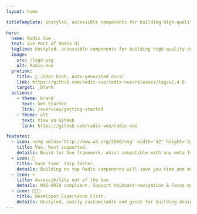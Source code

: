 ```yaml
---
layout: home

titleTemplate: Unstyled, accessible components for building high‑quality design systems and web apps in Vue

hero:
  name: Radix Vue
  text: Vue Port of Radix UI
  tagline: Unstyled, accessible components for building high‑quality design systems and web apps in Vue.
  image:
    src: /logo.svg
    alt: Radix-Vue
  prelink:
    title: 🎉 JSDoc hint, Auto-generated docs!
    link: https://github.com/radix-vue/radix-vue/releases/tag/v1.4.0
    target: _blank
  actions:
    - theme: brand
      text: Get Started
      link: /overview/getting-started
    - theme: alt
      text: View on GitHub
      link: https://github.com/radix-vue/radix-vue

features:
  - icon: <svg xmlns="http://www.w3.org/2000/svg" width="32" height="32"><path fill="#41b883" d="M24.4 3.925H30l-14 24.15L2 3.925h10.71l3.29 5.6 3.22-5.6Z"/><path fill="#41b883" d="m2 3.925 14 24.15 14-24.15h-5.6L16 18.415 7.53 3.925Z"/><path fill="#35495e" d="M7.53 3.925 16 18.485l8.4-14.56h-5.18L16 9.525l-3.29-5.6Z"/></svg>
    title: Vue, Nuxt supported.
    details: Build for Vue framework, which compatible with any meta framework build on top of Vue.
  - icon: 🚀
    title: Save time. Ship faster.
    details: Building on top Radix components will save you time and money, so you can ship a better product faster.
  - icon: ⌨️
    title: Accessibility out of the box.
    details: WAI-ARIA compliant. Support Keyboard navigation & Focus management.
  - icon: 🧑🏻‍💻
    title: Developer Experience First.
    details: Unstyled, easily customizable and great for building design system and web apps.
---
```

